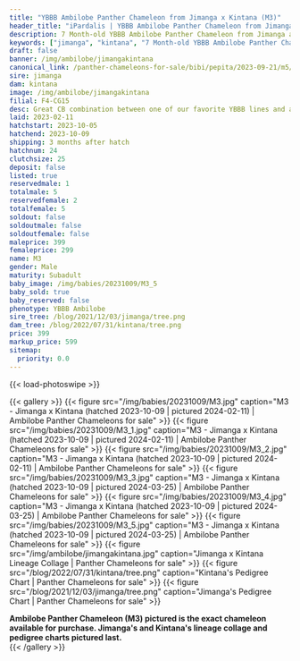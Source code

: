 ```yaml
---
title: "YBBB Ambilobe Panther Chameleon from Jimanga x Kintana (M3)"
header_title: "iPardalis | YBBB Ambilobe Panther Chameleon from Jimanga x Kintana | M3"
description: 7 Month-old YBBB Ambilobe Panther Chameleon from Jimanga and Kintana. Great CB combination between one of our favorite YBBB lines and a Chromatic Chameleons female. We've included sire and dam dendrograms if available, but you can view our Jimanga or Kintana breeder pages for more information.
keywords: ["jimanga", "kintana", "7 Month-old YBBB Ambilobe Panther Chameleon", "baby chameleons for sale", "buy panther chameleon", "panther for sale", "ambilobe panther chameleons for sale", "ambilobe panther chameleon for sale"]
draft: false
banner: /img/ambilobe/jimangakintana
canonical_link: /panther-chameleons-for-sale/bibi/pepita/2023-09-21/m5/
sire: jimanga
dam: kintana
image: /img/ambilobe/jimangakintana
filial: F4-CG15
desc: Great CB combination between one of our favorite YBBB lines and a Chromatic Chameleons female.
laid: 2023-02-11
hatchstart: 2023-10-05
hatchend: 2023-10-09
shipping: 3 months after hatch
hatchnum: 24
clutchsize: 25
deposit: false
listed: true
reservedmale: 1
totalmale: 5
reservedfemale: 2
totalfemale: 5
soldout: false
soldoutmale: false
soldoutfemale: false
maleprice: 399
femaleprice: 299
name: M3
gender: Male
maturity: Subadult
baby_image: /img/babies/20231009/M3_5
baby_sold: true
baby_reserved: false
phenotype: YBBB Ambilobe
sire_tree: /blog/2021/12/03/jimanga/tree.png
dam_tree: /blog/2022/07/31/kintana/tree.png
price: 399
markup_price: 599
sitemap: 
  priority: 0.0
---
```


{{< load-photoswipe >}}

{{< gallery >}}
  {{< figure src="/img/babies/20231009/M3.jpg" caption="M3 - Jimanga x Kintana (hatched 2023-10-09 | pictured 2024-02-11) | Ambilobe Panther Chameleons for sale" >}}
  {{< figure src="/img/babies/20231009/M3_1.jpg" caption="M3 - Jimanga x Kintana (hatched 2023-10-09 | pictured 2024-02-11) | Ambilobe Panther Chameleons for sale" >}}
  {{< figure src="/img/babies/20231009/M3_2.jpg" caption="M3 - Jimanga x Kintana (hatched 2023-10-09 | pictured 2024-02-11) | Ambilobe Panther Chameleons for sale" >}}
  {{< figure src="/img/babies/20231009/M3_3.jpg" caption="M3 - Jimanga x Kintana (hatched 2023-10-09 | pictured 2024-03-25) | Ambilobe Panther Chameleons for sale" >}}
  {{< figure src="/img/babies/20231009/M3_4.jpg" caption="M3 - Jimanga x Kintana (hatched 2023-10-09 | pictured 2024-03-25) | Ambilobe Panther Chameleons for sale" >}}
  {{< figure src="/img/babies/20231009/M3_5.jpg" caption="M3 - Jimanga x Kintana (hatched 2023-10-09 | pictured 2024-03-25) | Ambilobe Panther Chameleons for sale" >}}
  {{< figure src="/img/ambilobe/jimangakintana.jpg" caption="Jimanga x Kintana Lineage Collage | Panther Chameleons for sale" >}}
  {{< figure src="/blog/2022/07/31/kintana/tree.png" caption="Kintana's Pedigree Chart | Panther Chameleons for sale" >}}
  {{< figure src="/blog/2021/12/03/jimanga/tree.png" caption="Jimanga's Pedigree Chart | Panther Chameleons for sale" >}}
  <figcaption itemprop="description"><strong>Ambilobe Panther Chameleon (M3) pictured is the exact chameleon available for purchase. Jimanga's and Kintana's lineage collage and pedigree charts pictured last.</strong></figcaption>
{{< /gallery >}}
